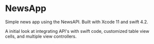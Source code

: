 # NewsApp
Simple news app using the NewsAPI. Built with Xcode 11 and swift 4.2.

A initial look at integrating API's with swift code, customized table view cells, and multiple view controllers. 

